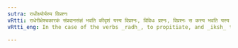 ```yaml
---
sutra: राधीक्ष्योर्यस्य विप्रश्नः
vRtti: राधेरीक्षेश्चकारकं संप्रदानसंज्ञं भवति कीदृशं यस्य विप्रश्नः, विविधः प्रश्नः, विप्रश्नः स कस्य भवति यस्य शुभाशुभं पृछ्यते ॥
vRtti_eng: In the case of the verbs _radh_, to propitiate, and _iksh_ to look to, the person about whose good or bad fortune questions are asked is called _Sampradana_.

---
```

